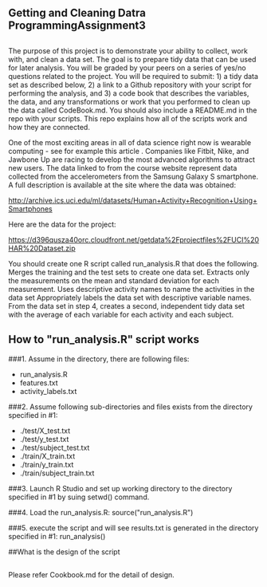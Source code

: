 ## Getting and Cleaning Datra ProgrammingAssignment3
##
##
The purpose of this project is to demonstrate your ability to collect, work with, and clean a data set. The goal is to prepare tidy data that can be used for later analysis. You will be graded by your peers on a series of yes/no questions related to the project. You will be required to submit: 1) a tidy data set as described below, 2) a link to a Github repository with your script for performing the analysis, and 3) a code book that describes the variables, the data, and any transformations or work that you performed to clean up the data called CodeBook.md. You should also include a README.md in the repo with your scripts. This repo explains how all of the scripts work and how they are connected. 

One of the most exciting areas in all of data science right now is wearable computing - see for example this article . Companies like Fitbit, Nike, and Jawbone Up are racing to develop the most advanced algorithms to attract new users. The data linked to from the course website represent data collected from the accelerometers from the Samsung Galaxy S smartphone. A full description is available at the site where the data was obtained: 

http://archive.ics.uci.edu/ml/datasets/Human+Activity+Recognition+Using+Smartphones 

Here are the data for the project: 

https://d396qusza40orc.cloudfront.net/getdata%2Fprojectfiles%2FUCI%20HAR%20Dataset.zip 

You should create one R script called run_analysis.R that does the following. 
Merges the training and the test sets to create one data set.
Extracts only the measurements on the mean and standard deviation for each measurement. 
Uses descriptive activity names to name the activities in the data set
Appropriately labels the data set with descriptive variable names. 
From the data set in step 4, creates a second, independent tidy data set with the average of each variable for each activity and each subject.


## How to "run_analysis.R" script works
###1. Assume in the directory, there are following files:
* run_analysis.R
* features.txt
* activity_labels.txt

###2. Assume following sub-directories and files exists from the directory specified in #1:
* ./test/X_test.txt
* ./test/y_test.txt
* ./test/subject_test.txt
* ./train/X_train.txt
* ./train/y_train.txt
* ./train/subject_train.txt

###3. Launch R Studio and set up working directory to the directory specified in #1 by suing setwd() command.

###4. Load the run_analysis.R:
	source("run_analysis.R")

###5. execute the script and will see results.txt is generated in the directory specified in #1:
	run_analysis()

##What is the design of the script
##
Please refer Cookbook.md for the detail of design.



  
